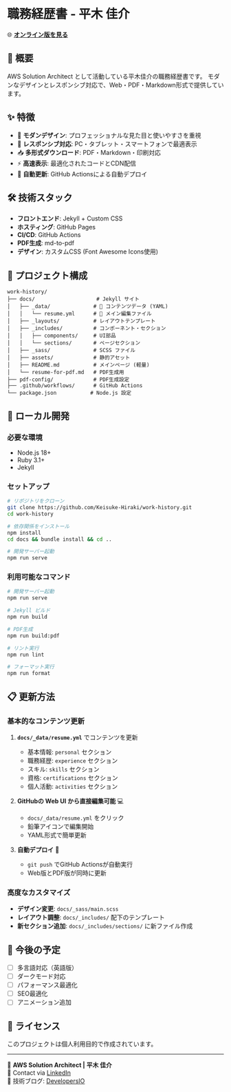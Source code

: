 # 職務経歴書 - 平木 佳介

🌐 **[オンライン版を見る](https://keisuke-hiraki.github.io/work-history/)**

## 📄 概要

AWS Solution Architect として活動している平木佳介の職務経歴書です。
モダンなデザインとレスポンシブ対応で、Web・PDF・Markdown形式で提供しています。

## ✨ 特徴

- 🎨 **モダンデザイン**: プロフェッショナルな見た目と使いやすさを重視
- 📱 **レスポンシブ対応**: PC・タブレット・スマートフォンで最適表示
- 📥 **多形式ダウンロード**: PDF・Markdown・印刷対応
- ⚡ **高速表示**: 最適化されたコードとCDN配信
- 🔄 **自動更新**: GitHub Actionsによる自動デプロイ

## 🛠️ 技術スタック

- **フロントエンド**: Jekyll + Custom CSS
- **ホスティング**: GitHub Pages
- **CI/CD**: GitHub Actions
- **PDF生成**: md-to-pdf
- **デザイン**: カスタムCSS (Font Awesome Icons使用)

## 📁 プロジェクト構成

```
work-history/
├── docs/                    # Jekyll サイト
│   ├── _data/              # 📄 コンテンツデータ (YAML)
│   │   └── resume.yml      # 🎯 メイン編集ファイル
│   ├── _layouts/           # レイアウトテンプレート
│   ├── _includes/          # コンポーネント・セクション
│   │   ├── components/     # UI部品
│   │   └── sections/       # ページセクション
│   ├── _sass/              # SCSS ファイル
│   ├── assets/             # 静的アセット
│   ├── README.md           # メインページ (軽量)
│   └── resume-for-pdf.md   # PDF生成用
├── pdf-config/             # PDF生成設定
├── .github/workflows/      # GitHub Actions
└── package.json           # Node.js 設定
```

## 🚀 ローカル開発

### 必要な環境

- Node.js 18+
- Ruby 3.1+
- Jekyll

### セットアップ

```bash
# リポジトリをクローン
git clone https://github.com/Keisuke-Hiraki/work-history.git
cd work-history

# 依存関係をインストール
npm install
cd docs && bundle install && cd ..

# 開発サーバー起動
npm run serve
```

### 利用可能なコマンド

```bash
# 開発サーバー起動
npm run serve

# Jekyll ビルド
npm run build

# PDF生成
npm run build:pdf

# リント実行
npm run lint

# フォーマット実行
npm run format
```

## 📋 更新方法

### 基本的なコンテンツ更新

1. **`docs/_data/resume.yml`** でコンテンツを更新
   - 基本情報: `personal` セクション
   - 職務経歴: `experience` セクション  
   - スキル: `skills` セクション
   - 資格: `certifications` セクション
   - 個人活動: `activities` セクション

2. **GitHubの Web UI から直接編集可能** 💻
   - `docs/_data/resume.yml` をクリック
   - 鉛筆アイコンで編集開始
   - YAML形式で簡単更新

3. **自動デプロイ** 🚀
   - `git push` でGitHub Actionsが自動実行
   - Web版とPDF版が同時に更新

### 高度なカスタマイズ

- **デザイン変更**: `docs/_sass/main.scss`
- **レイアウト調整**: `docs/_includes/` 配下のテンプレート
- **新セクション追加**: `docs/_includes/sections/` に新ファイル作成

## 🎯 今後の予定

- [ ] 多言語対応（英語版）
- [ ] ダークモード対応
- [ ] パフォーマンス最適化
- [ ] SEO最適化
- [ ] アニメーション追加

## 📄 ライセンス

このプロジェクトは個人利用目的で作成されています。

---

💼 **AWS Solution Architect | 平木 佳介**  
📧 Contact via [LinkedIn](https://www.linkedin.com/in/k-hiraki/)  
📝 技術ブログ: [DevelopersIO](https://dev.classmethod.jp/author/hiraki-keisuke/)
